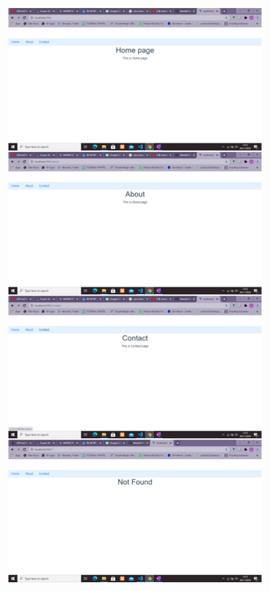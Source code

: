 ![](src/assets/Home.png)
![](src/assets/About.png)
![](src/assets/Contact.png)
![](src/assets/NotFound.png)
